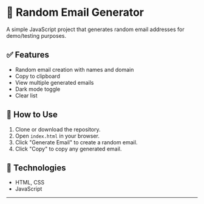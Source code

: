 # 🎲 Random Email Generator

A simple JavaScript project that generates random email addresses for demo/testing purposes.

## ✅ Features
- Random email creation with names and domain
- Copy to clipboard
- View multiple generated emails
- Dark mode toggle
- Clear list

## 🚀 How to Use

1. Clone or download the repository.
2. Open `index.html` in your browser.
3. Click "Generate Email" to create a random email.
4. Click "Copy" to copy any generated email.

## 🧠 Technologies
- HTML, CSS
- JavaScript

---
